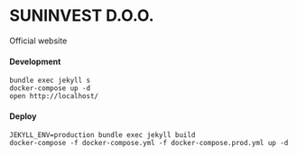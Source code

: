 # SUNINVEST D.O.O.
Official website

#### Development
```
bundle exec jekyll s
docker-compose up -d
open http://localhost/
```

#### Deploy
```
JEKYLL_ENV=production bundle exec jekyll build
docker-compose -f docker-compose.yml -f docker-compose.prod.yml up -d
```
